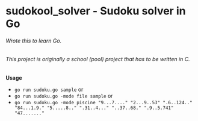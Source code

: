 # sudokool_solver - Sudoku solver in Go
###### Wrote this to learn Go.
###### This project is originally a school (pool) project that has to be written in C.

 **Usage**<br />
*	`go run sudoku.go sample` or
*	`go run sudoku.go -mode file sample` or
*	`go run sudoku.go -mode piscine "9...7...." "2...9..53" ".6..124.." "84...1.9." "5.....8.." ".31..4..." "..37..68." ".9..5.741" "47......."`
